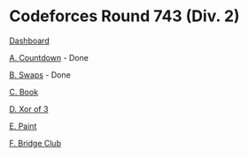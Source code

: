 # Codeforces Round 743 (Div. 2)

[Dashboard](https://codeforces.com/contest/1573)

[A. Countdown](https://codeforces.com/contest/1573/problem/A) - Done

[B. Swaps](https://codeforces.com/contest/1573/problem/B) - Done

[C. Book](https://codeforces.com/contest/1573/problem/C)

[D. Xor of 3](https://codeforces.com/contest/1573/problem/D)

[E. Paint](https://codeforces.com/contest/1573/problem/E)

[F. Bridge Club](https://codeforces.com/contest/1573/problem/F)
